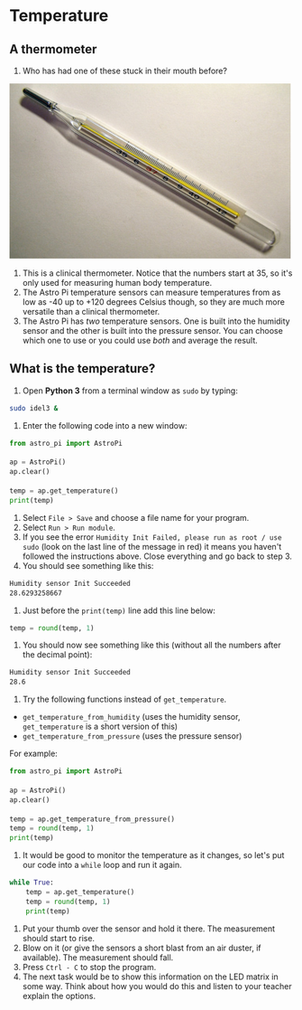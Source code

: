 # Temperature

## A thermometer

1. Who has had one of these stuck in their mouth before?

  ![](images/thermometer.jpg)

1. This is a clinical thermometer. Notice that the numbers start at 35, so it's only used for measuring human body temperature.
1. The Astro Pi temperature sensors can measure temperatures from as low as -40 up to +120 degrees Celsius though, so they are much more versatile than a clinical thermometer.
1. The Astro Pi has *two* temperature sensors. One is built into the humidity sensor and the other is built into the pressure sensor. You can choose which one to use or you could use *both* and average the result.

## What is the temperature?

1. Open **Python 3** from a terminal window as `sudo` by typing:
  
  ```bash
  sudo idel3 &
  ```

1. Enter the following code into a new window:

  ```python
  from astro_pi import AstroPi
  
  ap = AstroPi()
  ap.clear()
  
  temp = ap.get_temperature()
  print(temp)
  ```

1. Select `File > Save` and choose a file name for your program.
1. Select `Run > Run module`.
1. If you see the error `Humidity Init Failed, please run as root / use sudo` (look on the last line of the message in red) it means you haven't followed the instructions above. Close everything and go back to step 3.
1. You should see something like this:

  ```bash
  Humidity sensor Init Succeeded
  28.6293258667
  ```

1. Just before the `print(temp)` line add this line below:

  ```python
  temp = round(temp, 1)
  ```

1. You should now see something like this (without all the numbers after the decimal point):

  ```bash
  Humidity sensor Init Succeeded
  28.6
  ```

1. Try the following functions instead of `get_temperature`.

  - `get_temperature_from_humidity` (uses the humidity sensor, `get_temperature` is a short version of this)
  - `get_temperature_from_pressure` (uses the pressure sensor)

  For example:

  ```python
  from astro_pi import AstroPi
  
  ap = AstroPi()
  ap.clear()
  
  temp = ap.get_temperature_from_pressure()
  temp = round(temp, 1)
  print(temp)
  ```

1. It would be good to monitor the temperature as it changes, so let's put our code into a `while` loop and run it again.

  ```python
  while True:
      temp = ap.get_temperature()
      temp = round(temp, 1)
      print(temp)
  ```

1. Put your thumb over the sensor and hold it there. The measurement should start to rise.
1. Blow on it (or give the sensors a short blast from an air duster, if available). The measurement should fall.
1. Press `Ctrl - C` to stop the program.
1. The next task would be to show this information on the LED matrix in some way. Think about how you would do this and listen to your teacher explain the options.
